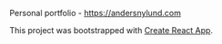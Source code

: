 Personal portfolio - https://andersnylund.com

This project was bootstrapped with [Create React App](https://github.com/facebook/create-react-app).
